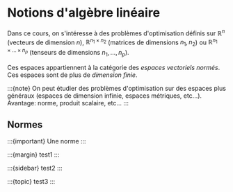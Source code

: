 # Notions d'algèbre linéaire

Dans ce cours, on s'intéresse à des problèmes d'optimisation définis sur $\mathbb{R}^n$ (vecteurs de dimension $n$), $\mathbb{R}^{n_1\times n_2}$ (matrices de dimensions $n_1,n_2$) ou $\mathbb{R}^{n_1\times\ldots\times n_p}$ (tenseurs de dimensions $n_1,\ldots,n_p$).

Ces espaces appartiennent à la catégorie des *espaces vectoriels normés*. Ces espaces sont de plus de *dimension finie*.

:::{note}
On peut étudier des problèmes d'optimisation sur des espaces plus généraux (espaces de dimension infinie, espaces métriques, etc...).  Avantage: norme, produit scalaire, etc...
:::

## Normes

:::{important}
Une norme
:::

:::{margin}
test1
:::

:::{sidebar}
test2
:::

:::{topic}
test3
:::
